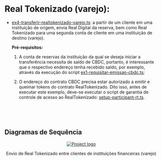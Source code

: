 # Real Tokenizado (varejo):

- [ex4-transferir-realtokenizado-varejo.ts](./exemplos/ex4-transferir-realtokenizado-varejo.ts): a partir de um cliente em uma instituição de origem, envia Real Digital da reserva, bem como Real Tokenizado para uma segunda conta de cliente em uma instituição de destino (varejo).

  <strong>Pré-requisitos:</strong>

  1. A conta de reservas da instituição da qual se deseja iniciar a transferência necessita de saldo de CBDC, portanto, é interessante que o respectivo endereço tenha recebido saldo, por exemplo, através da execução do script [ex1-requisitar-emissao-cbdc.ts](./exemplos/ex1-requisitar-emissao-cbdc.ts);

  2. O endereço do contrato CBDC precisa estar autorizado a emitir e queimar tokens do contrato RealTokenizado. Dito isso, antes de executar este exemplo, deve-se executar o script de garantia de controle de acesso ao RealTokenizado: [setup-participant-rt.ts](./setup/setup-participant-rt.ts).

<br/>
<br/>
<br/>

## Diagramas de Sequência

<p align="center">
  <a href="" rel="noopener">
    <img src="https://public-professional-services.s3.eu-west-2.amazonaws.com/5-STR0008.drawio.png" alt="Project logo">
  </a>
  <p align="center">
    <span>Envio de Real Tokenizado entre clientes de instituições financeiras (varejo)</span>
  </p>
</p>
</br>
</br>